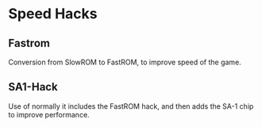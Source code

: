 # Speed Hacks

## Fastrom
  Conversion from SlowROM to FastROM, to improve speed of the game.
  
## SA1-Hack
  Use of normally it includes the FastROM hack, and then adds the SA-1 chip to improve performance.

